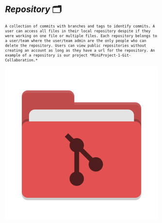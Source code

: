 # *Repository* :card_index_dividers:
	A collection of commits with branches and tags to identify commits. A user can access all files in their local repository despite if they were working on one file or multiple files. Each repository belongs to a user/team where the user/team admin are the only people who can delete the repository. Users can view public repositories without creating an account as long as they have a url for the repository. An example of a repository is our project *MiniProject-1-Git-Collaboration.*


![](/Images/git-repository.png)
 
